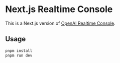 # Next.js Realtime Console

This is a Next.js version of [OpenAI Realtime Console](https://github.com/openai/openai-realtime-console).

## Usage

```sh
pnpm install
pnpm run dev
```
